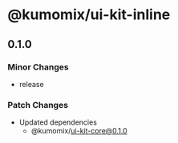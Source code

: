 # @kumomix/ui-kit-inline

## 0.1.0

### Minor Changes

- release

### Patch Changes

- Updated dependencies
  - @kumomix/ui-kit-core@0.1.0
